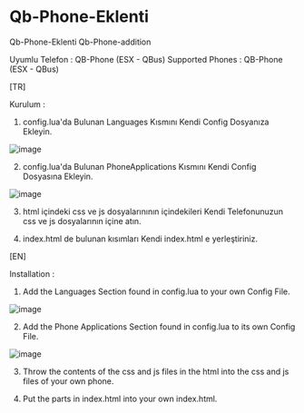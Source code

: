 # Qb-Phone-Eklenti
Qb-Phone-Eklenti
Qb-Phone-addition

Uyumlu Telefon : QB-Phone (ESX - QBus)
Supported Phones : QB-Phone (ESX - QBus)

[TR]

Kurulum :

1) config.lua'da Bulunan Languages Kısmını Kendi Config Dosyanıza Ekleyin.

![image](https://user-images.githubusercontent.com/71844178/140539555-181a2238-941a-4ec3-88cf-c4ea807bad21.png)

2) config.lua'da Bulunan PhoneApplications Kısmını Kendi Config Dosyasına Ekleyin.

![image](https://user-images.githubusercontent.com/71844178/140539629-0c2cbafd-b659-445a-8d59-e104ad245cd0.png)


3) html içindeki css ve js dosyalarınının içindekileri Kendi Telefonunuzun css ve js dosyalarının içine atın.

4) index.html de bulunan kısımları Kendi index.html e yerleştiriniz.

[EN]

Installation :

1) Add the Languages Section found in config.lua to your own Config File.

![image](https://user-images.githubusercontent.com/71844178/140539555-181a2238-941a-4ec3-88cf-c4ea807bad21.png)

2) Add the Phone Applications Section found in config.lua to its own Config File.

![image](https://user-images.githubusercontent.com/71844178/140539629-0c2cbafd-b659-445a-8d59-e104ad245cd0.png)

3) Throw the contents of the css and js files in the html into the css and js files of your own phone.

4) Put the parts in index.html into your own index.html.
